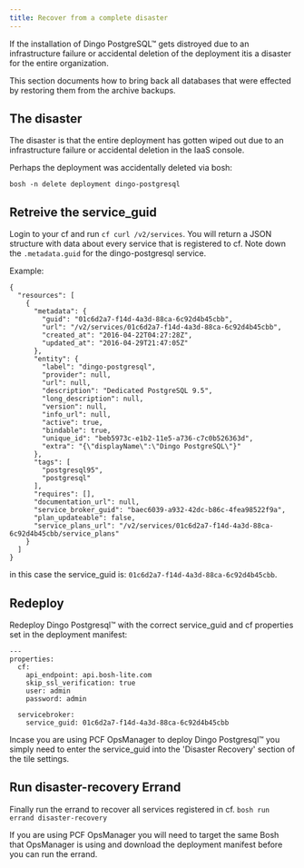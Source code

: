 ```yaml
---
title: Recover from a complete disaster
---
```


If the installation of Dingo PostgreSQL™ gets distroyed due to an infrastructure failure or accidental deletion of the deployment itis a disaster for the entire organization.

This section documents how to bring back all databases that were effected by restoring them from the archive backups.

## <a id="disaster-problem"></a>The disaster

The disaster is that the entire deployment has gotten wiped out due to an infrastructure failure or accidental deletion in the IaaS console.

Perhaps the deployment was accidentally deleted via bosh:

```
bosh -n delete deployment dingo-postgresql
```

## <a id="cf-service_guid"></a>Retreive the service_guid

Login to your cf and run `cf curl /v2/services`. You will return a JSON structure with data about every service that is registered to cf. Note down the `.metadata.guid` for the dingo-postgresql service.

Example:
```
{
  "resources": [
    {
      "metadata": {
        "guid": "01c6d2a7-f14d-4a3d-88ca-6c92d4b45cbb",
        "url": "/v2/services/01c6d2a7-f14d-4a3d-88ca-6c92d4b45cbb",
        "created_at": "2016-04-22T04:27:28Z",
        "updated_at": "2016-04-29T21:47:05Z"
      },
      "entity": {
        "label": "dingo-postgresql",
        "provider": null,
        "url": null,
        "description": "Dedicated PostgreSQL 9.5",
        "long_description": null,
        "version": null,
        "info_url": null,
        "active": true,
        "bindable": true,
        "unique_id": "beb5973c-e1b2-11e5-a736-c7c0b526363d",
        "extra": "{\"displayName\":\"Dingo PostgreSQL\"}"
      },
      "tags": [
        "postgresql95",
        "postgresql"
      ],
      "requires": [],
      "documentation_url": null,
      "service_broker_guid": "baec6039-a932-42dc-b86c-4fea98522f9a",
      "plan_updateable": false,
      "service_plans_url": "/v2/services/01c6d2a7-f14d-4a3d-88ca-6c92d4b45cbb/service_plans"
    }
  ]
}
```

in this case the service_guid is: `01c6d2a7-f14d-4a3d-88ca-6c92d4b45cbb`.

## <a id="redeploy"></a>Redeploy
Redeploy Dingo Postgresql™ with the correct service_guid and cf properties set in the deployment manifest:

```
---
properties:
  cf:
    api_endpoint: api.bosh-lite.com
    skip_ssl_verification: true
    user: admin
    password: admin

  servicebroker:
    service_guid: 01c6d2a7-f14d-4a3d-88ca-6c92d4b45cbb

```

Incase you are using PCF OpsManager to deploy Dingo Postgresql™ you simply need to enter the service_guid into the 'Disaster Recovery' section of the tile settings.

## <a id="run-errand"></a>Run disaster-recovery Errand

Finally run the errand to recover all services registered in cf.
`bosh run errand disaster-recovery`

If you are using PCF OpsManager you will need to target the same Bosh that OpsManager is using and download the deployment manifest before you can run the errand.

